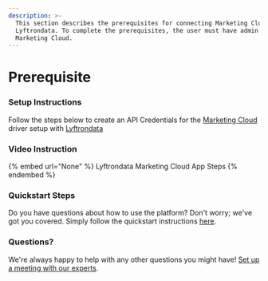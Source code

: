 ```yaml
---
description: >-
  This section describes the prerequisites for connecting Marketing Cloud to
  Lyftrondata. To complete the prerequisites, the user must have admin access to
  Marketing Cloud.
---
```


# Prerequisite

<mark style="color:blue;"></mark>

### Setup Instructions

Follow the steps below to create an API Credentials for the [Marketing Cloud](None) driver setup with [Lyftrondata](https://www.lyftrondata.com)

### Video Instruction

{% embed url="None" %}
Lyftrondata Marketing Cloud App Steps
{% endembed %}

### Quickstart Steps

Do you have questions about how to use the platform? Don't worry; we've got you covered. Simply follow the quickstart instructions [here](README.md).

### Questions? <a href="#questions" id="questions"></a>

We're always happy to help with any other questions you might have! [Set up a meeting with our experts](https://www.lyftrondata.com/book-a-meeting/).

